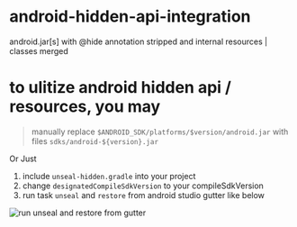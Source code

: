 # android-hidden-api-integration

android.jar[s] with @hide annotation stripped and internal resources | classes merged

# to ulitize android hidden api / resources, you may

> manually replace `$ANDROID_SDK/platforms/$version/android.jar` with files `sdks/android-${version}.jar`

Or Just

1. include `unseal-hidden.gradle` into your project
2. change `designatedCompileSdkVersion` to your compileSdkVersion
3. run task `unseal` and `restore` from android studio gutter like below

![run `unseal` and `restore` from gutter](<./art/run-from-futter.png>)
